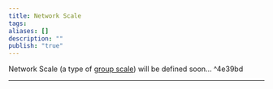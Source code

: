 ```yaml
---
title: Network Scale
tags: 
aliases: []
description: ""
publish: "true"
---
```


Network Scale (a type of [group scale](./index.md)) will be defined soon... ^4e39bd

---